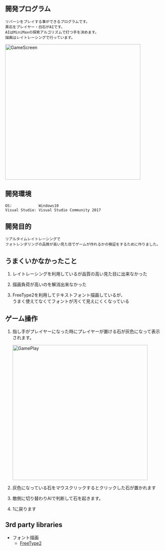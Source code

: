 ## 開発プログラム
    リバーシをプレイする事ができるプログラムです。
    黒石をプレイヤー・白石がAIです。
    AIはMiniMaxの探索アルゴリズムで打つ手を決めます。
    描画はレイトレーシングで行っています。

<img width="435" alt="GameScreen" src="https://user-images.githubusercontent.com/6584759/119507655-fad02600-bda9-11eb-8a8b-d2f64fce7fe2.png">

## 開発環境
    OS:            Windows10
    Visual Studio: Visual Studio Community 2017

## 開発目的
    リアルタイムレイトレーシングで
    フォトレンダリングの品質が高い見た目でゲームが作れるかの検証をするために作りました。

## うまくいかなかったこと

1. レイトレーシングを利用しているが品質の高い見た目に出来なかった

1. 描画負荷が高いのを解消出来なかった

1. FreeType2を利用してテキストフォント描画しているが、<br>
    うまく使えてなくてフォントが汚くて見えにくくなっている

## ゲーム操作

1. 指し手がプレイヤーになった時にプレイヤーが置ける石が灰色になって表示されます。

    <img width="434" alt="GamePlay" src="https://user-images.githubusercontent.com/6584759/119507717-0a4f6f00-bdaa-11eb-8fc9-95b30359790f.png">

1. 灰色になっている石をマウスクリックするとクリックした石が置かれます

1. 敵側に切り替わりAIで判断して石を起きます。

1. 1に戻ります

## 3rd party libraries

- フォント描画 
    - <a href="https://www.freetype.org/">FreeType2</a>
